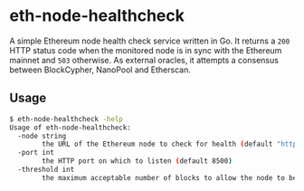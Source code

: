 # eth-node-healthcheck
A simple Ethereum node health check service written in Go.
It returns a `200` HTTP status code when the monitored node is in sync with the Ethereum mainnet and `503` otherwise. As external oracles, it attempts a consensus between BlockCypher, NanoPool and Etherscan.

## Usage

```bash
$ eth-node-healthcheck -help
Usage of eth-node-healthcheck:
  -node string
    	the URL of the Ethereum node to check for health (default "http://localhost:8545")
  -port int
    	the HTTP port on which to listen (default 8500)
  -threshold int
    	the maximum acceptable number of blocks to allow the node to be behind (default 10)
```
